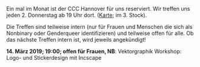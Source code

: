 Ein mal im Monat ist der CCC Hannover für uns reserviert. Wir treffen uns jeden 2. Donnerstag ab 19 Uhr dort. ([Karte](https://www.openstreetmap.org/way/28166185#map=19/52.38811/9.71793); im 3. Stock).

Die Treffen sind teilweise intern (nur für Frauen und Menschen die sich als Nonbinary oder Genderqueer identifizieren) und teilweise offen für alle.
Ob das nächste Treffen intern ist, wird jeweils angekündigt!

<div class="box" markdown="1">
<strong>14. März 2019; 19:00; offen für Frauen, NB</strong>: Vektorgraphik Workshop: Logo- und Stickerdesign mit Incscape
</div>
